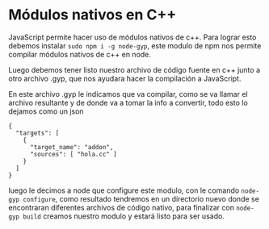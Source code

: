 # Módulos nativos en C++

JavaScript permite hacer uso de módulos nativos de c++. Para lograr esto debemos instalar `sudo npm i -g node-gyp`, este modulo de npm nos permite compilar módulos nativos de c++ en node.

Luego debemos tener listo nuestro archivo de código fuente en c++ junto a otro archivo .gyp, que nos ayudara hacer la compilación a JavaScript.

En este archivo .gyp le indicamos que va compilar, como se va llamar el archivo resultante y de donde va a tomar la info a convertir, todo esto lo dejamos como un json

```
{
  "targets": [
    {
      "target_name": "addon",
      "sources": [ "hola.cc" ]
    }
  ]
}

```

luego le decimos a node que configure este modulo, con le comando `node-gyp configure`, como resultado tendremos en un directorio nuevo donde se encontraran diferentes archivos de código nativo, para finalizar con `node-gyp build` creamos nuestro modulo y estará listo para ser usado.